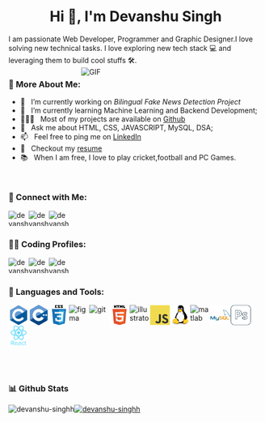 <h1 align="center">Hi 👋, I'm Devanshu Singh</h1>
I am passionate Web Developer, Programmer and Graphic Designer.I love solving new technical tasks. I love exploring new tech stack 💻 and leveraging them to build cool stuffs 🛠️. 
<br/>

<img align="right" alt="GIF" src="https://raw.githubusercontent.com/rahul-jha98/rahul-jha98/main/techstack.gif" width="360px"/>


### 🧐 More About Me:

- 🔭 &nbsp; I’m currently working on *Bilingual Fake News Detection Project*
- 🌱 &nbsp; I’m currently learning Machine Learning and Backend Development; 
- 👨🏻‍💻 &nbsp; Most of my projects are available on [Github](https://github.com/devanshu-singhh?tab=repositories)
- 💬 &nbsp; Ask me about HTML, CSS, JAVASCRIPT, MySQL, DSA;
- 📫 &nbsp; Feel free to ping me on [LinkedIn](https://www.linkedin.com/in/devanshu-singh-541622242/)
- 📝 &nbsp; Checkout my [resume](https://drive.google.com/file/d/1Rr-zqyiTI8ZbLiBGFf5W7goh1deM6o9g/view?usp=sharing)
- 📚 &nbsp; When I am free, I love to play cricket,football and PC Games.
<br>

### 🔗 Connect with Me:
<a href="https://linkedin.com/in/devanshu-singh-541622242" target="blank"><img align="left" src="https://raw.githubusercontent.com/rahuldkjain/github-profile-readme-generator/master/src/images/icons/Social/linked-in-alt.svg" alt="devanshu-singh-541622242" height="30" width="40" /></a>
<a href="https://fb.com/devanshusingh76" target="blank"><img align="left" src="https://raw.githubusercontent.com/rahuldkjain/github-profile-readme-generator/master/src/images/icons/Social/facebook.svg" alt="devanshusingh76" height="30" width="40" /></a>
<a href="https://instagram.com/devanshu_singh_rajput" target="blank"><img align="left" src="https://raw.githubusercontent.com/rahuldkjain/github-profile-readme-generator/master/src/images/icons/Social/instagram.svg" alt="devanshu_singh_rajput" height="30" width="40" /></a>
  
<br>
<br>
  
### 👨‍💻 Coding Profiles:
<a href="https://www.leetcode.com/devanshusingh76" target="blank"><img align="left" src="https://raw.githubusercontent.com/rahuldkjain/github-profile-readme-generator/master/src/images/icons/Social/leet-code.svg" alt="devanshusingh76" height="30" width="40" /></a>
<a href="https://codeforces.com/profile/devanshu_singh" target="blank"><img align="left" src="https://raw.githubusercontent.com/rahuldkjain/github-profile-readme-generator/master/src/images/icons/Social/codeforces.svg" alt="devanshu_singh" height="30" width="40" /></a>
<a href="https://www.codechef.com/users/devanshu76" target="blank"><img align="left" src="https://cdn.jsdelivr.net/npm/simple-icons@3.1.0/icons/codechef.svg" alt="devanshu76" height="30" width="40" /></a>

<br>
<br>

### 🔨 Languages and Tools:
<a href="https://www.cprogramming.com/" target="_blank" rel="noreferrer"> <img align="left" src="https://raw.githubusercontent.com/devicons/devicon/master/icons/c/c-original.svg" alt="c" width="40" height="40"/> </a> 
<a href="https://www.w3schools.com/cpp/" target="_blank" rel="noreferrer"> <img align="left" src="https://raw.githubusercontent.com/devicons/devicon/master/icons/cplusplus/cplusplus-original.svg" alt="cplusplus" width="40" height="40"/> </a> 
<a href="https://www.w3schools.com/css/" target="_blank" rel="noreferrer"> <img align="left" src="https://raw.githubusercontent.com/devicons/devicon/master/icons/css3/css3-original-wordmark.svg" alt="css3" width="40" height="40"/> </a> 
<a href="https://www.figma.com/" target="_blank" rel="noreferrer"> <img align="left" src="https://www.vectorlogo.zone/logos/figma/figma-icon.svg" alt="figma" width="40" height="40"/> </a> <a href="https://git-scm.com/" target="_blank" rel="noreferrer"> <img align="left" src="https://www.vectorlogo.zone/logos/git-scm/git-scm-icon.svg" alt="git" width="40" height="40"/> </a> <a href="https://www.w3.org/html/" target="_blank" rel="noreferrer"> <img align="left" src="https://raw.githubusercontent.com/devicons/devicon/master/icons/html5/html5-original-wordmark.svg" alt="html5" width="40" height="40"/> </a> <a href="https://www.adobe.com/in/products/illustrator.html" target="_blank" rel="noreferrer"> <img align="left" src="https://www.vectorlogo.zone/logos/adobe_illustrator/adobe_illustrator-icon.svg" alt="illustrator" width="40" height="40"/> </a> 
<a href="https://developer.mozilla.org/en-US/docs/Web/JavaScript" target="_blank" rel="noreferrer"> <img align="left" src="https://raw.githubusercontent.com/devicons/devicon/master/icons/javascript/javascript-original.svg" alt="javascript" width="40" height="40"/> </a> 
<a href="https://www.linux.org/" target="_blank" rel="noreferrer"> <img align="left" src="https://raw.githubusercontent.com/devicons/devicon/master/icons/linux/linux-original.svg" alt="linux" width="40" height="40"/> </a> 
<a href="https://www.mathworks.com/" target="_blank" rel="noreferrer"> <img align="left" src="https://upload.wikimedia.org/wikipedia/commons/2/21/Matlab_Logo.png" alt="matlab" width="40" height="40"/> </a> 
<a href="https://www.mysql.com/" target="_blank" rel="noreferrer"> <img align="left" align="left" src="https://raw.githubusercontent.com/devicons/devicon/master/icons/mysql/mysql-original-wordmark.svg" alt="mysql" width="40" height="40"/> </a> 
<a href="https://www.photoshop.com/en" target="_blank" rel="noreferrer"> <img align="left" src="https://raw.githubusercontent.com/devicons/devicon/master/icons/photoshop/photoshop-line.svg" alt="photoshop" width="40" height="40"/> </a> 
<a href="https://reactjs.org/" target="_blank" rel="noreferrer"> <img src="https://raw.githubusercontent.com/devicons/devicon/master/icons/react/react-original-wordmark.svg" alt="react" width="40" height="40"/> </a>

<br>
<br>

### 📊 Github Stats
<a href='https://github.com/devanshu-singhh/github-stats-transparent'>
<img align="left" src="https://github-readme-stats.vercel.app/api/top-langs?username=devanshu-singhh&show_icons=true&locale=en&layout=compact" alt="devanshu-singhh" />
<img src="https://github-readme-stats.vercel.app/api?username=devanshu-singhh&show_icons=true&locale=en" alt="devanshu-singhh" />
</a>
